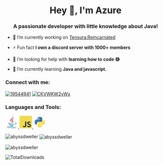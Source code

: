 <h1 align="center">Hey 👋, I'm Azure</h1>
<h3 align="center">A passionate developer with little knowledge about Java!</h3>

- 🔭 I’m currently working on [Tensura:Reincarnated](https://github.com/ManasMods/reincarnated_mod/tree/dev/lazuline)

- ⚡ Fun fact **I own a discord server with 1000+ members**

- 🤝 I’m looking for help with **learning how to code 😅**

- 🌱 I’m currently learning **Java and javascript.**

<h3 align="left">Connect with me:</h3>
<p align="left">
<a href="https://stackoverflow.com/users/19544941" target="blank"><img align="center" src="https://raw.githubusercontent.com/rahuldkjain/github-profile-readme-generator/master/src/images/icons/Social/stack-overflow.svg" alt="19544941" height="30" width="40" /></a>
<a href="https://discord.gg/7uC27yjMaS" target="blank"><img align="center" src="https://raw.githubusercontent.com/rahuldkjain/github-profile-readme-generator/master/src/images/icons/Social/discord.svg" alt="CKVWKW2vWx" height="30" width="40" /></a>
</p>

<h3 align="left">Languages and Tools:</h3>
<p align="left"> <a href="https://www.java.com" target="_blank" rel="noreferrer"> <img src="https://raw.githubusercontent.com/devicons/devicon/master/icons/java/java-original.svg" alt="java" width="40" height="40"/> </a> <a href="https://developer.mozilla.org/en-US/docs/Web/JavaScript" target="_blank" rel="noreferrer"> <img src="https://raw.githubusercontent.com/devicons/devicon/master/icons/javascript/javascript-original.svg" alt="javascript" width="40" height="40"/> </a> <a href="https://www.python.org" target="_blank" rel="noreferrer"> <img src="https://raw.githubusercontent.com/devicons/devicon/master/icons/python/python-original.svg" alt="python" width="40" height="40"/> </a> </p>

<p><img align="left" src="https://github-readme-stats.vercel.app/api/top-langs?username=abyssdweller&show_icons=true&locale=en&layout=compact" alt="abyssdweller" /></p>

<p>&nbsp;<img align="center" src="https://github-readme-stats.vercel.app/api?username=abyssdweller&show_icons=true&locale=en" alt="abyssdweller" /></p>

<p><img align="center" src="https://github-readme-streak-stats.herokuapp.com/?user=abyssdweller&" alt="abyssdweller" /></p>

![TotalDownloads](https://cf.way2muchnoise.eu/author/full_Lazul1ne_total%20downloads.svg)
